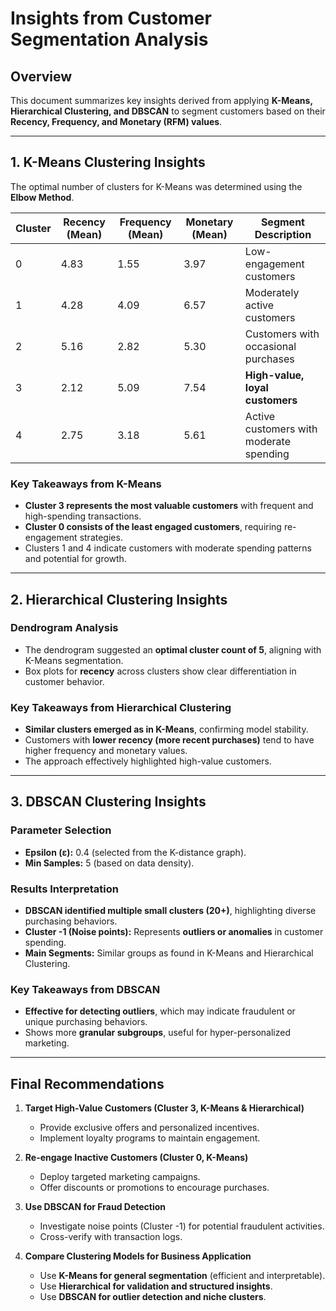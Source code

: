 # Insights from Customer Segmentation Analysis  

## Overview  
This document summarizes key insights derived from applying **K-Means, Hierarchical Clustering, and DBSCAN** to segment customers based on their **Recency, Frequency, and Monetary (RFM) values**.  

---

## **1. K-Means Clustering Insights**  
The optimal number of clusters for K-Means was determined using the **Elbow Method**.  

| Cluster | Recency (Mean) | Frequency (Mean) | Monetary (Mean) | Segment Description |
|---------|----------------|------------------|-----------------|----------------------|
| 0       | 4.83           | 1.55             | 3.97            | Low-engagement customers |
| 1       | 4.28           | 4.09             | 6.57            | Moderately active customers |
| 2       | 5.16           | 2.82             | 5.30            | Customers with occasional purchases |
| 3       | 2.12           | 5.09             | 7.54            | **High-value, loyal customers** |
| 4       | 2.75           | 3.18             | 5.61            | Active customers with moderate spending |

### **Key Takeaways from K-Means**
- **Cluster 3 represents the most valuable customers** with frequent and high-spending transactions.  
- **Cluster 0 consists of the least engaged customers**, requiring re-engagement strategies.  
- Clusters 1 and 4 indicate customers with moderate spending patterns and potential for growth.  

---

## **2. Hierarchical Clustering Insights**  
### **Dendrogram Analysis**
- The dendrogram suggested an **optimal cluster count of 5**, aligning with K-Means segmentation.  
- Box plots for **recency** across clusters show clear differentiation in customer behavior.  

### **Key Takeaways from Hierarchical Clustering**
- **Similar clusters emerged as in K-Means**, confirming model stability.  
- Customers with **lower recency (more recent purchases)** tend to have higher frequency and monetary values.  
- The approach effectively highlighted high-value customers.  

---

## **3. DBSCAN Clustering Insights**  
### **Parameter Selection**
- **Epsilon (ε):** 0.4 (selected from the K-distance graph).  
- **Min Samples:** 5 (based on data density).  

### **Results Interpretation**
- **DBSCAN identified multiple small clusters (20+)**, highlighting diverse purchasing behaviors.  
- **Cluster -1 (Noise points):** Represents **outliers or anomalies** in customer spending.  
- **Main Segments:** Similar groups as found in K-Means and Hierarchical Clustering.  

### **Key Takeaways from DBSCAN**
- **Effective for detecting outliers**, which may indicate fraudulent or unique purchasing behaviors.  
- Shows more **granular subgroups**, useful for hyper-personalized marketing.  

---

## **Final Recommendations**  
1. **Target High-Value Customers (Cluster 3, K-Means & Hierarchical)**  
   - Provide exclusive offers and personalized incentives.  
   - Implement loyalty programs to maintain engagement.  

2. **Re-engage Inactive Customers (Cluster 0, K-Means)**  
   - Deploy targeted marketing campaigns.  
   - Offer discounts or promotions to encourage purchases.  

3. **Use DBSCAN for Fraud Detection**  
   - Investigate noise points (Cluster -1) for potential fraudulent activities.  
   - Cross-verify with transaction logs.  

4. **Compare Clustering Models for Business Application**  
   - Use **K-Means for general segmentation** (efficient and interpretable).  
   - Use **Hierarchical for validation and structured insights**.  
   - Use **DBSCAN for outlier detection and niche clusters**.  
